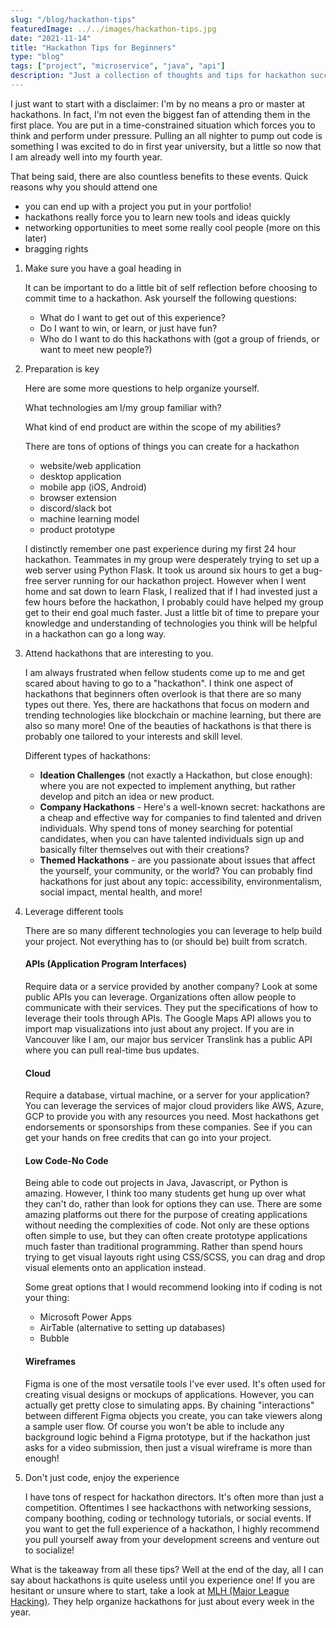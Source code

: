 ```yaml
---
slug: "/blog/hackathon-tips"
featuredImage: ../../images/hackathon-tips.jpg
date: "2021-11-14"
title: "Hackathon Tips for Beginners"
type: "blog"
tags: ["project", "microservice", "java", "api"]
description: "Just a collection of thoughts and tips for hackathon success from an older student."
---
```


I just want to start with a disclaimer: I'm by no means a pro or master at hackathons. In fact, I'm not even the biggest fan of attending them in the first place. You are put in a time-constrained situation which forces you to think and perform under pressure. Pulling an all nighter to pump out code is something I was excited to do in first year university, but a little so now that I am already well into my fourth year.

That being said, there are also countless benefits to these events. Quick reasons why you should attend one

- you can end up with a project you put in your portfolio!
- hackathons really force you to learn new tools and ideas quickly
- networking opportunities to meet some really cool people (more on this later)
- bragging rights

1. Make sure you have a goal heading in

   It can be important to do a little bit of self reflection before choosing to commit time to a hackathon. Ask yourself the following questions:

   * What do I want to get out of this experience?
   * Do I want to win, or learn, or just have fun?
   * Who do I want to do this hackathons with (got a group of friends, or want to meet new people?)


2. Preparation is key

   Here are some more questions to help organize yourself. 

   What technologies am I/my group familiar with?

   What kind of end product are within the scope of my abilities?

   There are tons of options of things you can create for a hackathon

   * website/web application
   * desktop application
   * mobile app (iOS, Android)
   * browser extension
   * discord/slack bot
   * machine learning model
   * product prototype

   I distinctly remember one past experience during my first 24 hour hackathon. Teammates in my group were desperately trying to set up a web server using Python Flask. It took us around six hours to get a bug-free server running for our hackathon project. However when I went home and sat down to learn Flask, I realized that if I had invested just a few hours before the hackathon, I probably could have helped my group get to their end goal much faster. Just a little bit of time to prepare your knowledge and understanding of technologies you think will be helpful in a hackathon can go a long way. 

3. Attend hackathons that are interesting to you. 

   I am always frustrated when fellow students come up to me and get scared about having to go to a "hackathon". I think one aspect of hackathons that beginners often overlook is that there are so many types out there. Yes, there are hackathons that focus on modern and trending technologies like blockchain or machine learning, but there are also so many more! One of the beauties of hackathons is that there is probably one tailored to your interests and skill level. 

   Different types of hackathons:

   * **Ideation Challenges** (not exactly a Hackathon, but close enough): where you are not expected to implement anything, but rather develop and pitch an idea or new product.
   * **Company Hackathons** - Here's a well-known secret: hackathons are a cheap and effective way for companies to find talented and driven individuals. Why spend tons of money searching for potential candidates, when you can have talented individuals sign up and basically filter themselves out with their creations?
   * **Themed Hackathons** - are you passionate about issues that affect the yourself, your community, or the world? You can probably find hackathons for just about any topic: accessibility, environmentalism, social impact, mental health, and more! 

4. Leverage different tools

   There are so many different technologies you can leverage to help build your project. Not everything has to (or should be) built from scratch. 

   #### APIs (Application Program Interfaces)

   Require data or a service provided by another company? Look at some public APIs you can leverage. Organizations often allow people to communicate with their services. They put the specifications of how to leverage their tools through APIs. The Google Maps API allows you to import map visualizations into just about any project. If you are in Vancouver like I am, our major bus servicer Translink has a public API where you can pull real-time bus updates. 

   #### Cloud

   Require a database, virtual machine, or a server for your application? You can leverage the services of major cloud providers like AWS, Azure, GCP to provide you with any resources you need. Most hackathons get endorsements or sponsorships from these companies. See if you can get your hands on free credits that can go into your project. 

   #### Low Code-No Code 

   Being able to code out projects in Java, Javascript, or Python is amazing. However, I think too many students get hung up over what they can't do, rather than look for options they can use. There are some amazing platforms out there for the purpose of creating applications without needing the complexities of code. Not only are these options often simple to use, but they can often create prototype applications much faster than traditional programming. Rather than spend hours trying to get visual layouts right using CSS/SCSS, you can drag and drop visual elements onto an application instead. 

   Some great options that I would recommend looking into if coding is not your thing:
   * Microsoft Power Apps
   * AirTable (alternative to setting up databases)
   * Bubble
   
   #### Wireframes

   Figma is one of the most versatile tools I've ever used. It's often used for creating visual designs or mockups of applications. However, you can actually get pretty close to simulating apps. By chaining "interactions" between different Figma objects you create, you can take viewers along a sample user flow. Of course you won't be able to include any background logic behind a Figma prototype, but if the hackathon just asks for a video submission, then just a visual wireframe is more than enough!

5. Don't just code, enjoy the experience

   I have tons of respect for hackathon directors. It's often more than just a competition. Oftentimes I see hackacthons with networking sessions, company boothing, coding or technology tutorials, or social events. If you want to get the full experience of a hackathon, I highly recommend you pull yourself away from your development screens and venture out to socialize!

What is the takeaway from all these tips? Well at the end of the day, all I can say about hackathons is quite useless until you experience one! If you are hesitant or unsure where to start, take a look at [MLH (Major League Hacking)](https://mlh.io). They help organize hackathons for just about every week in the year. 